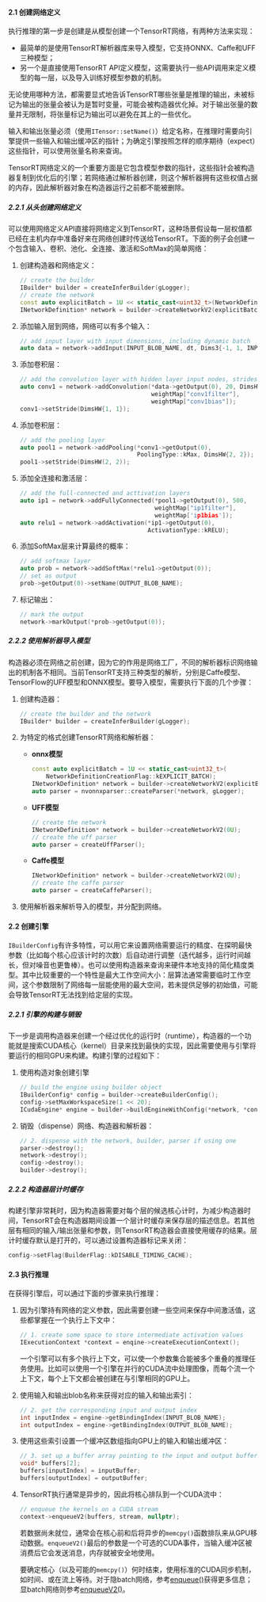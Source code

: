 #### 2.1 创建网络定义

执行推理的第一步是创建是从模型创建一个TensorRT网络，有两种方法来实现：

- 最简单的是使用TensorRT解析器库来导入模型，它支持ONNX、Caffe和UFF三种模型；
- 另一个是直接使用TensorRT API定义模型，这需要执行一些API调用来定义模型的每一层，以及导入训练好模型参数的机制。

无论使用哪种方法，都需要显式地告诉TensorRT哪些张量是推理的输出，未被标记为输出的张量会被认为是暂时变量，可能会被构造器优化掉。对于输出张量的数量并无限制，将张量标记为输出可以避免在其上的一些优化。

输入和输出张量必须（使用`ITensor::setName()`）给定名称，在推理时需要向引擎提供一些输入和输出缓冲区的指针；为确定引擎按照怎样的顺序期待（expect）这些指针，可以使用张量名称来查询。

TensorRT网络定义的一个重要方面是它包含模型参数的指针，这些指针会被构造器复制到优化后的引擎；若网络通过解析器创建，则这个解析器拥有这些权值占据的内存，因此解析器对象在构造器运行之前都不能被删除。

##### 2.2.1 从头创建网络定义

可以使用网络定义API直接将网络定义到TensorRT，这种场景假设每一层权值都已经在主机内存中准备好来在网络创建时传送给TensorRT。下面的例子会创建一个包含输入、卷积、池化、全连接、激活和SoftMax的简单网络：

1. 创建构造器和网络定义：

   ```cpp
   // create the builder
   IBuilder* builder = createInferBuilder(gLogger);
   // create the network
   const auto explicitBatch = 1U << static_cast<uint32_t>(NetworkDefinitionCreationFlag::kEXPLICIT_BATCH);
   INetworkDefinition* network = builder->createNetworkV2(explicitBatch);
   ```

2. 添加输入层到网络，网络可以有多个输入：

   ```cpp
   // add input layer with input dimensions, including dynamic batch
   auto data = network->addInput(INPUT_BLOB_NAME, dt, Dims3{-1, 1, INPUT_H, INPUT_W});
   ```

3. 添加卷积层：

   ```cpp
   // add the convolution layer with hidden layer input nodes, strides, and weights for filter and bias
   auto conv1 = network->addConvolution(*data->getOutput(0), 20, DimsHW{5, 5},
                                        weightMap["conv1filter"],
                                        weightMap["conv1bias"]);
   conv1->setStride(DimsHW{1, 1});
   ```

4. 添加卷积层：

   ```cpp
   // add the pooling layer
   auto pool1 = network->addPooling(*conv1->getOutput(0), 
                                    PoolingType::kMax, DimsHW{2, 2});
   pool1->setStride(DimsHW(2, 2));
   ```

5. 添加全连接和激活层：

   ```cpp
   // add the full-connected and acttivation layers
   auto ip1 = network->addFullyConnected(*pool1->getOutput(0), 500,
                                         weightMap["ip1filter"],
                                         weightMap['ip1bias']);
   auto relu1 = network->addActivation(*ip1->getOutput(0),
                                       ActivationType::kRELU);
   ```

6. 添加SoftMax层来计算最终的概率：

   ```cpp
   // add softmax layer
   auto prob = network->addSoftMax(*relu1->getOutput(0));
   // set as output
   prob->getOutput(0)->setName(OUTPUT_BLOB_NAME);
   ```

7. 标记输出：

   ```cpp
   // mark the output
   network->markOutput(*prob->getOutput(0));
   ```


##### 2.2.2 使用解析器导入模型

构造器必须在网络之前创建，因为它的作用是网络工厂，不同的解析器标识网络输出的机制各不相同。当前TensorRT支持三种类型的解析，分别是Caffe模型、TensorFlow的UFF模型和ONNX模型。要导入模型，需要执行下面的几个步骤：

1. 创建构造器：

   ```cpp
   // create the builder and the network
   IBuilder* builder = createInferBuilder(gLogger);
   ```

2. 为特定的格式创建TensorRT网络和解析器：

   - **onnx模型**

     ```cpp
     const auto explicitBatch = 1U << static_cast<uint32_t>(
         NetworkDefinitionCreationFlag::kEXPLICIT_BATCH);
     INetworkDefinition* network = builder->createNetworkV2(explicitBatch);
     auto parser = nvonnxparser::createParser(*network, gLogger);
     ```

   - **UFF模型**

     ```cpp
     // create the network
     INetworkDefinition* network = builder->createNetworkV2(0U);
     // create the uff parser
     auto parser = createUffParser();
     ```

   - **Caffe模型**

     ```cpp
     INetworkDefinition* network = builder->createNetworkV2(0U);
     // create the caffe parser
     auto parser = createCaffeParser();
     ```

3. 使用解析器来解析导入的模型，并分配到网络。



#### 2.2 创建引擎

`IBuilderConfig`有许多特性，可以用它来设置网络需要运行的精度、在探明最快参数（比如每个核心应该计时的次数）后自动进行调整（迭代越多，运行时间越长，但对噪音也更鲁棒）。也可以使用构造器来查询来硬件本地支持的简化精度类型。其中比较重要的一个特性是最大工作空间大小：层算法通常需要临时工作空间，这个参数限制了网络每一层能使用的最大空间，若未提供足够的初始值，可能会导致TensorRT无法找到给定层的实现。

##### 2.2.1 引擎的构建与销毁

下一步是调用构造器来创建一个经过优化的运行时（runtime），构造器的一个功能就是搜索CUDA核心（kernel）目录来找到最快的实现，因此需要使用与引擎将要运行的相同GPU来构建。构建引擎的过程如下：

1. 使用构造对象创建引擎

   ```cpp
   // build the engine using builder object
   IBuilderConfig* config = builder->createBuilderConfig();
   config->setMaxWorkspaceSize(1 << 20);
   ICudaEngine* engine = builder->buildEngineWithConfig(*network, *config);
   ```

2. 销毁（dispense）网络、构造器和解析器：

   ```cpp
   // 2. dispense with the network, builder, parser if using one
   parser->destroy();
   network->destroy();
   config->destroy();
   builder->destroy();
   ```

##### 2.2.2 构造器层计时缓存

构建引擎非常耗时，因为构造器需要对每个层的候选核心计时，为减少构造器时间，TensorRT会在构造器期间设置一个层计时缓存来保存层的描述信息。若其他层有相同的输入/输出张量和参数，则TensorRT构造器会直接使用缓存的结果。层计时缓存默认是打开的，可以通过设置构造器标记来关闭：

```cpp
config->setFlag(BuilderFlag::kDISABLE_TIMING_CACHE);
```



#### 2.3 执行推理

在获得引擎后，可以通过下面的步骤来执行推理：

1. 因为引擎持有网络的定义参数，因此需要创建一些空间来保存中间激活值，这些都掌握在一个执行上下文中：

   ```cpp
   // 1. create some space to store intermediate activation values
   IExecutionContext *context = enqine->createExecutionContext();
   ```

   一个引擎可以有多个执行上下文，可以使一个参数集合能被多个重叠的推理任务使用。比如可以使用一个引擎在并行的CUDA流中处理图像，而每个流一个上下文，每个上下文都会被创建在与引擎相同的GPU上。

2. 使用输入和输出blob名称来获得对应的输入和输出索引：

   ```cpp
   // 2. get the corresponding input and output index
   int inputIndex = engine->getBindingIndex(INPUT_BLOB_NAME);
   int outputIndex = engine->getBindingIndex(OUTPUT_BLOB_NAME);
   ```

3. 使用这些索引设置一个缓冲区数组指向GPU上的输入和输出缓冲区：

   ```cpp
   // 3. set up a buffer array pointing to the input and output buffer on the GPU
   void* buffers[2];
   buffers[inputIndex] = inputBuffer;
   buffers[outputIndex] = outputBuffer;
   ```

4. TensorRT执行通常是异步的，因此将核心排队到一个CUDA流中：

   ```cpp
   // enqueue the kernels on a CUDA stream
   context->enqueueV2(buffers, stream, nullptr);
   ```

   若数据尚未就位，通常会在核心前和后将异步的`memcpy()`函数排队来从GPU移动数据。`enqueueV2()`最后的参数是一个可选的CUDA事件，当输入缓冲区被消费后它会发送消息，内存就被安全地使用。

   要确定核心（以及可能的`memcpy()`）何时结束，使用标准的CUDA同步机制，如时间、或在流上等待。对于隐batch网络，参考[enqueue()](https://docs.nvidia.com/deeplearning/tensorrt/api/c_api/classnvinfer1_1_1_i_execution_context.html#a84436f784eb3f0ea9089de2678d77954)获得更多信息；显batch网络则参考[enqueueV2()](https://docs.nvidia.com/deeplearning/sdk/tensorrt-api/c_api/classnvinfer1_1_1_i_execution_context.html#ac7a5737264c2b7860baef0096d961f5a)。

